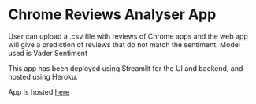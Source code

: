 # Chrome Reviews Analyser App

User can upload a .csv file with reviews of Chrome apps and the web app will give a prediction of reviews that do not match the sentiment.
Model used is Vader Sentiment

This app has been deployed using Streamlit for the UI and backend, and hosted using Heroku.

App is hosted [here](https://chrome-reviews-analyser.herokuapp.com/)
